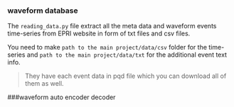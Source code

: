### waveform database

The `reading_data.py` file extract all the meta data and waveform events time-series from EPRI website in form of txt
files and csv files.

You need to make `path to the main project/data/csv` folder for the time-series and `path to the main project/data/txt` for the additional event text info.

>They have each event data in pqd file which you can download all of them as well.

###waveform auto encoder decoder

